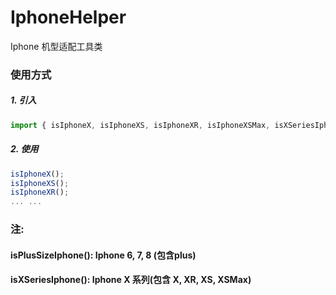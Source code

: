 # IphoneHelper
Iphone 机型适配工具类

### 使用方式

##### 1. 引入
```javascript
import { isIphoneX, isIphoneXS, isIphoneXR, isIphoneXSMax, isXSeriesIphone, isPlusSizeIphone } from 'IphoneHelper';
```
##### 2. 使用
```javascript
isIphoneX();
isIphoneXS();
isIphoneXR();
... ...
```
### 注:
#### isPlusSizeIphone(): Iphone 6, 7, 8 (包含plus)
#### isXSeriesIphone(): Iphone X 系列(包含 X, XR, XS, XSMax)
